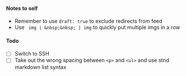 #### Notes to self

- Remember to use `draft: true` to exclude redirects from feed
- Use ` img | &nbsp;&nbsp; | img` to quickly put multiple imgs in a row

#### Todo

- [ ] Switch to SSH
- [ ] Take out the wrong spacing between `<p>` and `<ul>` and use stnd markdown list syntax